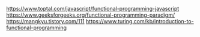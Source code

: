 https://www.toptal.com/javascript/functional-programming-javascript
https://www.geeksforgeeks.org/functional-programming-paradigm/
https://mangkyu.tistory.com/111
https://www.turing.com/kb/introduction-to-functional-programming
